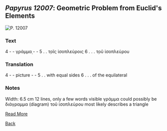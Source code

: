 ## _Papyrus 12007_: Geometric Problem from Euclid's Elements

![P. 12007](https://berlpap.smb.museum/Original/P_12007_S1_001.jpg)

### Text
4 - - γ̣ράμμα̣ - - 5 . . τ̣οῖς ἰσοπλεύροις
6 . . . τ̣οῦ ἰσοπλεύρου

### Translation
4 - - picture - - 5 . . with equal sides
6 . . . of the equilateral

### Notes
Width: 6.5 cm
12 lines, only a few words visible
γράμμα could possibly be διάγραμμα (diagram)
τοῦ ἰσοπλεύρου most likely describes a triangle

[Read More](https://berlpap.smb.museum/16501/)

[Back](./resources.html)
